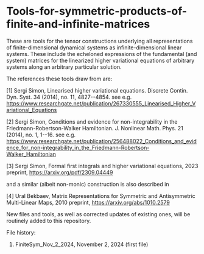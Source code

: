 # Tools-for-symmetric-products-of-finite-and-infinite-matrices
These are tools for the tensor constructions underlying all representations of finite-dimensional dynamical systems as infinite-dimensional linear systems.
These include the echeloned expressions of the fundamental (and system) matrices for the linearized higher variational equations of arbitrary systems along an arbitrary particular solution.

The references these tools draw from are:

[1] Sergi Simon, Linearised higher variational equations. Discrete Contin. Dyn. Syst. 34 (2014), no. 11, 4827--4854.
see e.g. https://www.researchgate.net/publication/267330555_Linearised_Higher_Variational_Equations

[2] Sergi Simon, Conditions and evidence for non-integrability in the Friedmann-Robertson-Walker Hamiltonian. J. Nonlinear Math. Phys. 21 (2014), no. 1, 1--16.
see e.g. https://www.researchgate.net/publication/256488022_Conditions_and_evidence_for_non-integrability_in_the_Friedmann-Robertson-Walker_Hamiltonian

[3] Sergi Simon, Formal first integrals and higher variational equations, 2023 preprint, https://arxiv.org/pdf/2309.04449

and a similar (albeit non-monic) construction is also described in 

[4] Ural Bekbaev, Matrix Representations for Symmetric and Antisymmetric Multi-Linear Maps, 2010 preprint, https://arxiv.org/abs/1010.2579

New files and tools, as well as corrected updates of existing ones, will be routinely added to this repository.

File history:
1. FiniteSym_Nov_2_2024, November 2, 2024 (first file)
